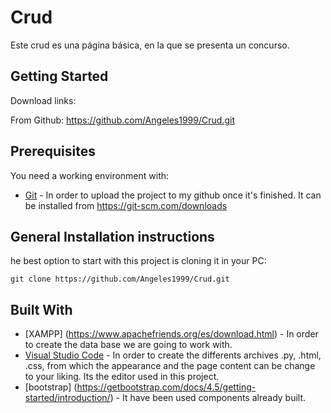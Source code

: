 # Crud

Este crud es una página básica, en la que se presenta un concurso.

## Getting Started

Download links:

From Github: https://github.com/Angeles1999/Crud.git

## Prerequisites

You need a working environment with:
* [Git](https://git-scm.com) - In order to upload the project  to my github once it's finished. It can be installed from https://git-scm.com/downloads

## General Installation instructions

he best option to start with this project is cloning it in your PC:

```
git clone https://github.com/Angeles1999/Crud.git
```
## Built With

* [XAMPP] (https://www.apachefriends.org/es/download.html) - In order to create the data base we are going to work with. 
* [Visual Studio Code](https://code.visualstudio.com/) - In order to create the differents archives .py, .html, .css, from which the appearance and the page content can be change to your liking. Its the editor used in this project.
* [bootstrap] (https://getbootstrap.com/docs/4.5/getting-started/introduction/) - It have been used components already built.
